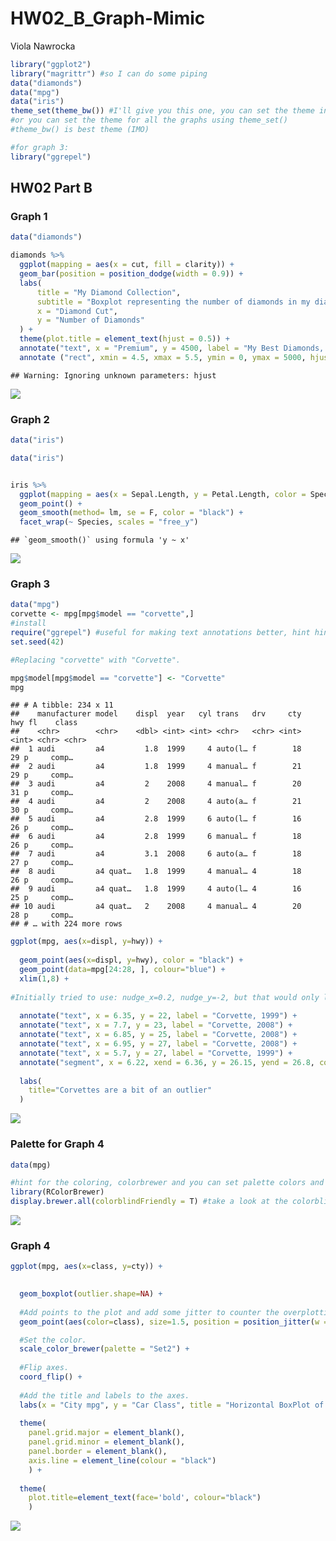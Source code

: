 HW02\_B\_Graph-Mimic
================
Viola Nawrocka

``` r
library("ggplot2")
library("magrittr") #so I can do some piping
data("diamonds")
data("mpg")
data("iris")
theme_set(theme_bw()) #I'll give you this one, you can set the theme individually for graphs
#or you can set the theme for all the graphs using theme_set()
#theme_bw() is best theme (IMO)

#for graph 3:
library("ggrepel")
```

## HW02 Part B

### Graph 1

``` r
data("diamonds")

diamonds %>% 
  ggplot(mapping = aes(x = cut, fill = clarity)) +
  geom_bar(position = position_dodge(width = 0.9)) +
  labs(
      title = "My Diamond Collection",
      subtitle = "Boxplot representing the number of diamonds in my diamond collection by \ntype of cut quality and clarity of diamond",
      x = "Diamond Cut",
      y = "Number of Diamonds"
  ) +
  theme(plot.title = element_text(hjust = 0.5)) +
  annotate("text", x = "Premium", y = 4500, label = "My Best Diamonds, \n of course") +
  annotate ("rect", xmin = 4.5, xmax = 5.5, ymin = 0, ymax = 5000, hjust = "Ideal", fill = "grey40", alpha = 0.3)
```

    ## Warning: Ignoring unknown parameters: hjust

![](HW02_B_Mimic_starter---Viola-graphs_files/figure-gfm/graph1%20code-1.png)<!-- -->

### Graph 2

``` r
data("iris")
```

``` r
data("iris")


iris %>% 
  ggplot(mapping = aes(x = Sepal.Length, y = Petal.Length, color = Species)) +
  geom_point() +
  geom_smooth(method= lm, se = F, color = "black") +
  facet_wrap(~ Species, scales = "free_y")
```

    ## `geom_smooth()` using formula 'y ~ x'

![](HW02_B_Mimic_starter---Viola-graphs_files/figure-gfm/graph%202%20code-1.png)<!-- -->

### Graph 3

``` r
data("mpg")
corvette <- mpg[mpg$model == "corvette",]
#install
require("ggrepel") #useful for making text annotations better, hint hint
set.seed(42)
```

``` r
#Replacing "corvette" with "Corvette".

mpg$model[mpg$model == "corvette"] <- "Corvette"
mpg
```

    ## # A tibble: 234 x 11
    ##    manufacturer model    displ  year   cyl trans   drv     cty   hwy fl    class
    ##    <chr>        <chr>    <dbl> <int> <int> <chr>   <chr> <int> <int> <chr> <chr>
    ##  1 audi         a4         1.8  1999     4 auto(l… f        18    29 p     comp…
    ##  2 audi         a4         1.8  1999     4 manual… f        21    29 p     comp…
    ##  3 audi         a4         2    2008     4 manual… f        20    31 p     comp…
    ##  4 audi         a4         2    2008     4 auto(a… f        21    30 p     comp…
    ##  5 audi         a4         2.8  1999     6 auto(l… f        16    26 p     comp…
    ##  6 audi         a4         2.8  1999     6 manual… f        18    26 p     comp…
    ##  7 audi         a4         3.1  2008     6 auto(a… f        18    27 p     comp…
    ##  8 audi         a4 quat…   1.8  1999     4 manual… 4        18    26 p     comp…
    ##  9 audi         a4 quat…   1.8  1999     4 auto(l… 4        16    25 p     comp…
    ## 10 audi         a4 quat…   2    2008     4 manual… 4        20    28 p     comp…
    ## # … with 224 more rows

``` r
ggplot(mpg, aes(x=displ, y=hwy)) +
  
  geom_point(aes(x=displ, y=hwy), color = "black") +
  geom_point(data=mpg[24:28, ], colour="blue") +
  xlim(1,8) +
  
#Initially tried to use: nudge_x=0.2, nudge_y=-2, but that would only let me move the labels by the same amount in x and y directions, so I decided to switch to annotate, since there were only 5 labels to add (not that much work really).
  
  annotate("text", x = 6.35, y = 22, label = "Corvette, 1999") +
  annotate("text", x = 7.7, y = 23, label = "Corvette, 2008") +
  annotate("text", x = 6.85, y = 25, label = "Corvette, 2008") +
  annotate("text", x = 6.95, y = 27, label = "Corvette, 2008") +
  annotate("text", x = 5.7, y = 27, label = "Corvette, 1999") +
  annotate("segment", x = 6.22, xend = 6.36, y = 26.15, yend = 26.8, colour = "black", size = 0.4) +
  
  labs(
    title="Corvettes are a bit of an outlier"
  )  
```

![](HW02_B_Mimic_starter---Viola-graphs_files/figure-gfm/graph%203%20code-1.png)<!-- -->

### Palette for Graph 4

``` r
data(mpg)

#hint for the coloring, colorbrewer and you can set palette colors and make your graphs colorblind friendly
library(RColorBrewer)
display.brewer.all(colorblindFriendly = T) #take a look at the colorblindfriendly options
```

![](HW02_B_Mimic_starter---Viola-graphs_files/figure-gfm/unnamed-chunk-3-1.png)<!-- -->

### Graph 4

``` r
ggplot(mpg, aes(x=class, y=cty)) +

  
  geom_boxplot(outlier.shape=NA) +
  
  #Add points to the plot and add some jitter to counter the overplotting.
  geom_point(aes(color=class), size=1.5, position = position_jitter(w = 0.4, h = 0)) +

  #Set the color.
  scale_color_brewer(palette = "Set2") +
  
  #Flip axes.
  coord_flip() +
  
  #Add the title and labels to the axes.
  labs(x = "City mpg", y = "Car Class", title = "Horizontal BoxPlot of City MPG and Car Class") +
  
  theme(
    panel.grid.major = element_blank(), 
    panel.grid.minor = element_blank(), 
    panel.border = element_blank(),
    axis.line = element_line(colour = "black")
    ) +
  
  theme(
    plot.title=element_text(face='bold', colour="black")
    )
```

![](HW02_B_Mimic_starter---Viola-graphs_files/figure-gfm/graph%204%20code-1.png)<!-- -->
